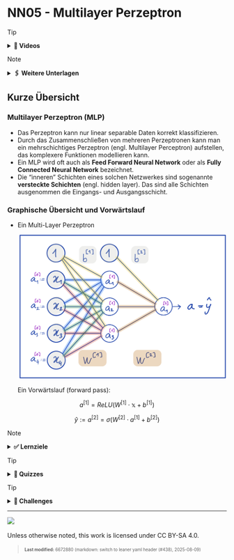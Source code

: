# NN05 - Multilayer Perzeptron

> [!TIP]
>
> <details>
>
> <summary><strong>🎦 Videos</strong></summary>
>
> - [NN5.1 - MLP Forward Propagation](https://youtu.be/7ltwa5WWuKI)
>
> </details>

> [!NOTE]
>
> <details>
>
> <summary><strong>🖇 Weitere Unterlagen</strong></summary>
>
> - [NN05-MLP.pdf](https://github.com/Artificial-Intelligence-HSBI-TDU/KI-Vorlesung/blob/master/lecture/nn/files/NN05-MLP.pdf)
>
> </details>

## Kurze Übersicht

### Multilayer Perzeptron (MLP)

- Das Perzeptron kann nur linear separable Daten korrekt klassifizieren.
- Durch das Zusammenschließen von mehreren Perzeptronen kann man ein
  mehrschichtiges Perzeptron (engl. Multilayer Perceptron) aufstellen,
  das komplexere Funktionen modellieren kann.
- Ein MLP wird oft auch als **Feed Forward Neural Network** oder als
  **Fully Connected Neural Network** bezeichnet.
- Die “inneren” Schichten eines solchen Netzwerkes sind sogenannte
  **versteckte Schichten** (engl. hidden layer). Das sind alle Schichten
  ausgenommen die Eingangs- und Ausgangsschicht.

### Graphische Übersicht und Vorwärtslauf

- Ein Multi-Layer Perzeptron

  <img src="images/mlp.png">

  Ein Vorwärtslauf (forward pass):

``` math
a^{[1]} = ReLU \left( W^{[1]} \cdot \mathbb{x} + b^{[1]} \right) \tag{1}
```

``` math
\hat{y} := a^{[2]} = \sigma \left( W^{[2]} \cdot a^{[1]} + b^{[2]} \right) \tag{2}
```

> [!NOTE]
>
> <details>
>
> <summary><strong>✅ Lernziele</strong></summary>
>
> - k2: Multi-Layer Perzeptron (MLP): Graphische Darstellung,
>   Vorwärtslauf
> - k2: Aktivierungsfunktionen (insbesondere ReLU)
> - k3: Vorwärtslauf (forward pass) für ein gegebenes MLP
> - k3: Berechnung der einzelnen Aktivierungen
>
> </details>

> [!TIP]
>
> <details>
>
> <summary><strong>🧩 Quizzes</strong></summary>
>
> - [Selbsttest Multilayer Perzeptron
>   (ILIAS)](https://www.hsbi.de/elearning/goto.php?target=tst_1106592&client_id=FH-Bielefeld)
>
> </details>

> [!TIP]
>
> <details>
>
> <summary><strong>🏅 Challenges</strong></summary>
>
> **Lineares MLP**
>
> Gegeben sei ein MLP mit linearen Aktivierungsfunktionen, d.h. für
> jedes Neuron berechnet sich der Output durch die gewichtete Summe der
> Inputs: $`y = g(w^T x)`$, wobei $`g(z) = z`$ gilt, also $`y = w^T x`$.
> Zeigen Sie, dass dieses Netz durch eine einzige Schicht mit linearen
> Neuronen ersetzt werden kann.
>
> Betrachten Sie dazu ein zwei-schichtiges Netz (i.e. bestehend aus
> Eingabe-Schicht, Ausgabe-Schicht und einer versteckten Schicht) und
> schreiben Sie die Gleichung auf, die die Ausgabe als Funktion der
> Eingabe darstellt.
>
> Als Beispiel sei das zwei-schichtige MLP mit den folgenden Gewichten
> und Bias-Werten gegeben:
>
> Schicht 1: $`W_1 = [[2, 2],[3, -2]]`$, $`b_1 = [[1],[-1]]`$ Schicht 2:
> $`W_2 = [[-2, 2]]`$, $`b_2 = [[-1]]`$
>
> - Stellen Sie dieses Netzwerk graphisch dar. Was ist die Anzahl der
>   Zellen in den einzelnen Schichten?
> - Berechnen Sie die Ausgabe für eine Beispiel-Eingabe Ihrer Wahl.
> - Stellen Sie ein ein-schichtiges Netz auf, das für jede Eingabe die
>   gleiche Ausgabe wie das obige Netzwerk berechnet und es somit
>   ersetzen könnte.
>
> </details>

------------------------------------------------------------------------

<img src="https://licensebuttons.net/l/by-sa/4.0/88x31.png" width="10%">

Unless otherwise noted, this work is licensed under CC BY-SA 4.0.

<blockquote><p><sup><sub><strong>Last modified:</strong> 6672880 (markdown: switch to leaner yaml header (#438), 2025-08-09)<br></sub></sup></p></blockquote>
